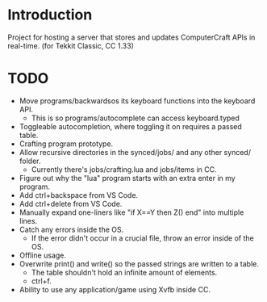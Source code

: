 # Introduction
Project for hosting a server that stores and updates ComputerCraft APIs in real-time. (for Tekkit Classic, CC 1.33)

# TODO

* Move programs/backwardsos its keyboard functions into the keyboard API.
	* This is so programs/autocomplete can access keyboard.typed
* Toggleable autocompletion, where toggling it on requires a passed table.
* Crafting program prototype.
* Allow recursive directories in the synced/jobs/ and any other synced/ folder.
	* Currently there's jobs/crafting.lua and jobs/items in CC.
* Figure out why the "lua" program starts with an extra enter in my program.
* Add ctrl+backspace from VS Code.
* Add ctrl+delete from VS Code.
* Manually expand one-liners like "if X==Y then Z() end" into multiple lines.
* Catch any errors inside the OS.
	* If the error didn't occur in a crucial file, throw an error inside of the OS.
* Offline usage.
* Overwrite print() and write() so the passed strings are written to a table.
    * The table shouldn't hold an infinite amount of elements.
    * ctrl+f.
* Ability to use any application/game using Xvfb inside CC.
